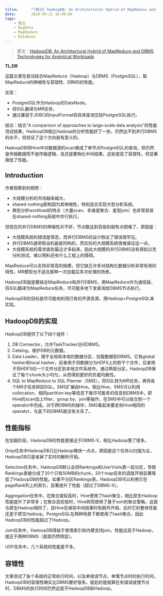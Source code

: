 ```yaml
---
title:      "[笔记] HadoopDB: An Architectural Hybrid of MapReduce and DBMS Technologies for Analytical Workloads"
date:       2020-09-21 16:08:09
tags:
    - 笔记
    - BigData
    - MapReduce
    - Database
---
```


> 原文：[HadoopDB: An Architectural Hybrid of MapReduce and DBMS Technologies for Analytical Workloads](https://people.eecs.berkeley.edu/~kubitron/courses/cs262a-F19/handouts/papers/vldb09-861.pdf)

**TL;DR**

这篇文章在尝试结合MapReduce（Hadoop）与DBMS（PostgreSQL），取MapReduce的伸缩性与容错性、DBMS的性能。

实现：
- PostgreSQL作为Hadoop的DataNode。
- 将SQL翻译为MR任务，
- 通过兼容于JDBC的InputFormat将具体查询交给PostgreSQL执行。

结论：结合“A comparison of approaches to large-scale data analysis”的性能测试结果，HadoopDB相比Hadoop的分析性能好了一些，仍然达不到并行DBMS的水平，但验证了这个方向是有意义的。

HadoopDB将Hive中对数据源的scan换成了单节点PostgreSQL的查询，但仍然是传输数据而不是传输逻辑，且还是要物化中间结果，这些提高了容错性，但显著降低了性能。

<!--more-->

## Introduction

作者观察到的趋势：
- 大规模分析的市场越来越大。
- shared-nothing架构因为其伸缩性，特别适合实现大型分析系统。
- 典型分析workload的特点（大量scan、多维度聚合、星型join）也非常容易在shared-nothing系统中并行执行。

但现在的并行DBMS的伸缩性并不好，节点数达到百级别就有点困难了，原因是：
- 大规模系统的错误是常态，而并行DBMS的设计假设了错误很罕见。
- 并行DBMS通常假设机器是同构的，而实际的大规模系统很难保证这一点。
- 大规模系统的需求直到最近才多起来，因此大规模的并行DBMS没有得到过充分的测试，难以预料还有什么工程上的障碍。

MapReduce可以支持非常高的规模，但它缺乏许多对结构化数据分析非常有用的特性，MR模型也不适合那种一次加载后多次处理的场景。

HadoopDB就是要结合MapReduce和并行DBMS，用MapReduce作为通信层，将SQL翻译为MapReduce任务，尽可能多地下发查询给DBMS节点执行。

HadoopDB的目标是尽可能地利用已有的开源资源，用Hadoop+PostgreSQL来实现。

## HadoopDB的实现

HadoopDB提供了以下四个组件：
1. DB Connector，允许TaskTracker访问DBMS。
1. Catalog，维护DB的元数据。
1. Data Loader，用于全局和本地的数据分区、加载数据到DBMS。它有global hasher和local hasher，前者用于将数据分为HDFS上的若干个文件，后者用于将HDFS的一个文件分区到本地文件系统中。通过两层分区，HadoopDB保证了每个chunk大小均匀，从而得到更好的负载均衡性。
1. SQL to MapReduce to SQL Planner（SMS），将SQL转为MR任务，再将各个MR子任务转回SQL。SMS扩展自Hive。相比Hive，SMS可以利用collocation、相同partition key等信息下推尽可能多的信息到DBMS中，即Hive的scan加上filter、group by、join等操作，在SMS中可以结合到一个operator中完成。对于跨DBMS的操作，SMS看起来要走和Hive相同的operator，与底下的DBMS就没有关系了。

## 性能指标

在加载阶段，HadoopDB的性能更接近于DBMS-X，相比Hadoop慢了很多。

Grep任务中HadoopDB只比Hadoop略快一点点，原因是这个任务以扫描为主，HadoopDB只是省掉了实时的解析开销。

Selection任务中，HadoopDB默认会将Rankings和UserVisits表一起分区，导致Rankings表被分成了20个只有50MB的chunk，20个map任务的调度开销显著降低了HadoopDB的性能。如果不分区Rankings表，HadoopDB可以利用它在pageRank列上的索引，显著提升了性能（超过了DBMS-X）。

Aggregation任务中，在聚合度较高时，Hive使用了hash聚合，相比原生Hadoop性能提升了非常多；在聚合高较低时，Hive转而使用了基于sort的聚合策略，这就与原生Hadoop相同了，且Hive在保存中间结果时有额外开销，此时它的整体性能还差于原生Hadoop。PostgreSQL在两种场景下都使用了hash聚合，因此HadoopDB的性能超过了Hadoop。

Join任务中，HadoopDB得益于使用索引和内建支持join，性能远高于Hadoop，接近于两种DBMS（差距仍然明显）。

UDF任务中，几个系统的性能差不多。

## 容错性

文章测试了各个系统的正常执行时间，以及单错误节点、单慢节点时的执行时间，HadoopDB的容错性确实比DBMS要好很多。尴尬的是就算在有错误或慢节点时，DBMS的执行时间仍然远低于HadoopDB和Hadoop。

